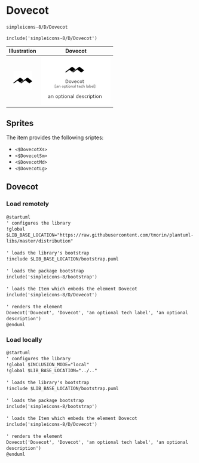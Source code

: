 # Dovecot


```text
simpleicons-8/D/Dovecot
```

```text
include('simpleicons-8/D/Dovecot')
```



| Illustration | Dovecot |
| :---: | :---: |
| ![illustration for Illustration](../../simpleicons-8/D/Dovecot.png) | ![illustration for Dovecot](../../simpleicons-8/D/Dovecot.Local.png) |



## Sprites
The item provides the following sriptes:

- `<$DovecotXs>`
- `<$DovecotSm>`
- `<$DovecotMd>`
- `<$DovecotLg>`





## Dovecot

### Load remotely
```plantuml
@startuml
' configures the library
!global $LIB_BASE_LOCATION="https://raw.githubusercontent.com/tmorin/plantuml-libs/master/distribution"

' loads the library's bootstrap
!include $LIB_BASE_LOCATION/bootstrap.puml

' loads the package bootstrap
include('simpleicons-8/bootstrap')

' loads the Item which embeds the element Dovecot
include('simpleicons-8/D/Dovecot')

' renders the element
Dovecot('Dovecot', 'Dovecot', 'an optional tech label', 'an optional description')
@enduml
```

### Load locally
```plantuml
@startuml
' configures the library
!global $INCLUSION_MODE="local"
!global $LIB_BASE_LOCATION="../.."

' loads the library's bootstrap
!include $LIB_BASE_LOCATION/bootstrap.puml

' loads the package bootstrap
include('simpleicons-8/bootstrap')

' loads the Item which embeds the element Dovecot
include('simpleicons-8/D/Dovecot')

' renders the element
Dovecot('Dovecot', 'Dovecot', 'an optional tech label', 'an optional description')
@enduml
```

